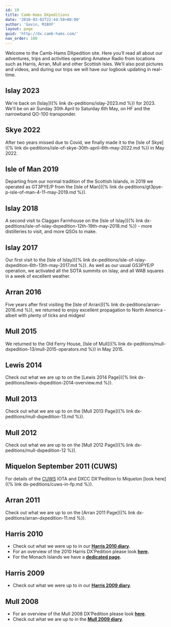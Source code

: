 ```yaml
---
id: 19
title: Camb-Hams DXpeditions
date: '2010-03-02T22:44:58+00:00'
author: 'Gavin, M1BXF'
layout: page
guid: 'http://dx.camb-hams.com/'
nav_order: 100
---
```


Welcome to the Camb-Hams DXpedition site. Here you’ll read all about our adventures, trips and activities operating Amateur Radio from locations such as Harris, Arran, Mull and other Scottish Isles. We’ll also post pictures and videos, and during our trips we will have our logbook updating in real-time.

## Islay 2023

We're back on [Islay]({% link dx-peditions/islay-2023.md %}) for 2023. We'll be on air Sunday 30th April to Saturday 6th May, on HF and the narrowband QO-100 transponder.

## Skye 2022

After two years missed due to Covid, we finally made it to the [Isle of Skye]({% link dx-peditions/isle-of-skye-30th-april-6th-may-2022.md %}) in May 2022.

## Isle of Man 2019

Departing from our normal tradition of the Scottish Islands, in 2019 we operated as GT3PYE/P from the [Isle of Man]({% link dx-peditions/gt3pye-p-isle-of-man-4-11-may-2019.md %}).

## Islay 2018

A second visit to Claggan Farmhouse on the [Isle of Islay]({% link dx-peditions/isle-of-islay-dxpedition-12th-19th-may-2018.md %}) - more distilleries to visit, and more QSOs to make.

## Islay 2017

Our first visit to the [Isle of Islay]({% link dx-peditions/isle-of-islay-dxpedition-6th-13th-may-2017.md %}). As well as our usual GS3PYE/P operation, we activated all the SOTA summits on Islay, and all WAB squares in a week of excellent weather.

## Arran 2016

Five years after first visiting the [Isle of Arran]({% link dx-peditions/arran-2016.md %}), we returned to enjoy excellent propagation to North America - albeit with plenty of ticks and midges!

## Mull 2015

We returned to the Old Ferry House, [Isle of Mull]({% link dx-peditions/mull-dxpedition-13/mull-2015-operators.md %}) in May 2015.

## Lewis 2014

Check out what we are up to on the [Lewis 2014 Page]({% link dx-peditions/lewis-dxpedition-2014-overview.md %}).

## Mull 2013

Check out what we are up to on the [Mull 2013 Page]({% link dx-peditions/mull-dxpedition-13.md %}).

## Mull 2012

Check out what we are up to on the [Mull 2012 Page]({% link dx-peditions/mull-dxpedition-12 %}).

## Miquelon September 2011 (CUWS)

For details of the [CUWS](https://www.g6uw.org/) IOTA and DXCC DX’Pedition to Miquelon [look here]({% link dx-peditions/cuws-in-fp.md %}).

## Arran 2011

Check out what we are up to on the [Arran 2011 Page]({% link dx-peditions/arran-dxpedition-11.md %}).

## Harris 2010

- Check out what we were up to in our [**Harris 2010 diary**](http://dx.camb-hams.com/dx-peditions/harris-dxpedition-10/harris-2010-diary/)**.**
- For an overview of the 2010 Harris DX’Pedition please look [**here**](http://dx.camb-hams.com/dx-peditions/harris-dxpedition-10/)**.**
- For the Monach Islands we have a [**dedicated page**](http://dx.camb-hams.com/dx-peditions/harris-dxpedition-10/harris-2010-monach-islands/)**.**

## Harris 2009

- Check out what we were up to in our [**Harris 2009 diary**](http://dx.camb-hams.com/dx-peditions/harris-dxpedition-09/harris-2009-diary/).

## Mull 2008

- For an overview of the Mull 2008 DX’Pedition please look [**here**](http://dx.camb-hams.com/dx-peditions/camb-hams-mull-dx-pedition/).
- Check out what we are up to in the [**Mull 2009 diary**](http://dx.camb-hams.com/dx-peditions/camb-hams-mull-dx-pedition/the-mull-diary/).